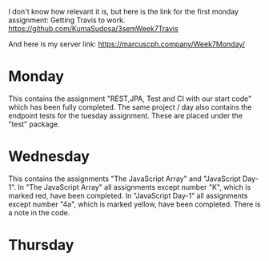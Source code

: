 I don't know how relevant it is, but here is the link for the first monday assignment: Getting Travis to work.
https://github.com/KumaSudosa/3semWeek7Travis

And here is my server link: https://marcuscph.company/Week7Monday/

# Monday
This contains the assignment "REST,JPA, Test and CI with our start code" which has been fully completed.
The same project / day also contains the endpoint tests for the tuesday assignment. 
These are placed under the "test" package.

# Wednesday
This contains the assignments "The JavaScript Array" and "JavaScript Day-1".
In "The JavaScript Array" all assignments except number "K", which is marked red, have been completed.
In "JavaScript Day-1" all assignments except number "4a", which is marked yellow, have been completed. There is a note in the code.

# Thursday 
